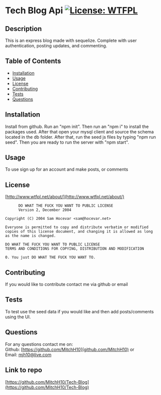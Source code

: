 # Tech Blog Api [![License: WTFPL](https://img.shields.io/badge/License-WTFPL-brightgreen.svg)](http://www.wtfpl.net/about/)

## Description
This is an express blog made with sequelize. Complete with user authentication, posting updates, and commenting.

## Table of Contents
- [Installation](#installation)
- [Usage](#usage)
- [License](#license)
- [Contributing](#contributing)
- [Tests](#tests)
- [Questions](#questions)

## Installation
Install from github. Run an "npm init". Then run an "npm i" to install the packages used. After that open your mysql client and source the schema located in the db folder. After that, run the seed js files by typing "npm run seed". Then you are ready to run the server with "npm start".

## Usage
To use sign up for an account and make posts, or comments

## License
[http://www.wtfpl.net/about/](http://www.wtfpl.net/about/) <br />
~~~
      DO WHAT THE FUCK YOU WANT TO PUBLIC LICENSE 
      Version 2, December 2004 

Copyright (C) 2004 Sam Hocevar <sam@hocevar.net> 

Everyone is permitted to copy and distribute verbatim or modified 
copies of this license document, and changing it is allowed as long 
as the name is changed. 

DO WHAT THE FUCK YOU WANT TO PUBLIC LICENSE 
TERMS AND CONDITIONS FOR COPYING, DISTRIBUTION AND MODIFICATION 

0. You just DO WHAT THE FUCK YOU WANT TO.
~~~

## Contributing
If you would like to contribute contact me via github or email

## Tests
To test use the seed data if you would like and then add posts/comments using the UI.

## Questions
For any questions contact me on: <br />
Github: [https://github.com/MitchH10](github.com/MitchH10) or <br />
Email: [mjh10@live.com](mjh10@live.com)

## Link to repo
[https://github.com/MitchH10/Tech-Blog](https://github.com/MitchH10/Tech-Blog)
